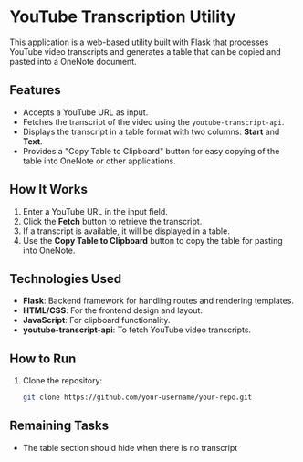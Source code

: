 # YouTube Transcription Utility

This application is a web-based utility built with Flask that processes YouTube video transcripts and generates a table that can be copied and pasted into a OneNote document.

## Features

- Accepts a YouTube URL as input.
- Fetches the transcript of the video using the `youtube-transcript-api`.
- Displays the transcript in a table format with two columns: **Start** and **Text**.
- Provides a "Copy Table to Clipboard" button for easy copying of the table into OneNote or other applications.

## How It Works

1. Enter a YouTube URL in the input field.
2. Click the **Fetch** button to retrieve the transcript.
3. If a transcript is available, it will be displayed in a table.
4. Use the **Copy Table to Clipboard** button to copy the table for pasting into OneNote.

## Technologies Used

- **Flask**: Backend framework for handling routes and rendering templates.
- **HTML/CSS**: For the frontend design and layout.
- **JavaScript**: For clipboard functionality.
- **youtube-transcript-api**: To fetch YouTube video transcripts.

## How to Run

1. Clone the repository:
   ```bash
   git clone https://github.com/your-username/your-repo.git

## Remaining Tasks
- The table section should hide when there is no transcript
